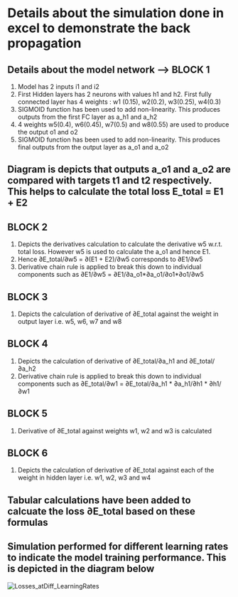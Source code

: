 # Details about the simulation done in excel to demonstrate the back propagation
## Details about the model network --> BLOCK 1
1. Model has 2 inputs i1 and i2
2. First Hidden layers has 2 neurons with values h1 and h2. First fully connected layer has 4 weights : w1 (0.15), w2(0.2), w3(0.25), w4(0.3)
3. SIGMOID function has been used to add non-linearity. This produces outputs from the first FC layer as a_h1 and a_h2
4. 4 weights w5(0.4), w6(0.45), w7(0.5) and w8(0.55) are used to produce the output o1 and o2
5. SIGMOID function has been used to add non-linearity. This produces final outputs from the output layer as a_o1 and a_o2 
## Diagram is depicts that outputs a_o1 and a_o2 are compared with targets t1 and t2 respectively. This helps to calculate the total loss E_total = E1 + E2
## BLOCK 2
1. Depicts the derivatives calculation to calculate the derivative w5 w.r.t. total loss. However w5 is used to calculate the a_o1 and hence E1.
2. Hence ∂E_total/∂w5 = ∂(E1 + E2)/∂w5 corresponds to ∂E1/∂w5
3. Derivative chain rule is applied to break this down to individual components such as ∂E1/∂w5 = ∂E1/∂a_o1*∂a_o1/∂o1*∂o1/∂w5
## BLOCK 3 
1. Depicts the calculation of derivative of ∂E_total against the weight in output layer i.e. w5, w6, w7 and w8
## BLOCK 4 
1. Depicts the calculation of derivative of ∂E_total/∂a_h1 and ∂E_total/∂a_h2
2. Derivative chain rule is applied to break this down to individual components such as ∂E_total/∂w1 = ∂E_total/∂a_h1 * ∂a_h1/∂h1 * ∂h1/∂w1
## BLOCK 5
1. Derivative of ∂E_total against weights w1, w2 and w3 is calculated
## BLOCK 6
1. Depicts the calculation of derivative of ∂E_total against each of the weight in hidden layer i.e. w1, w2, w3 and w4
## Tabular calculations have been added to calcuate the loss ∂E_total based on these formulas
## Simulation performed for different learning rates to indicate the model training performance. This is depicted in the diagram below

![Losses_atDiff_LearningRates](https://github.com/prasad0679/Prasad_ERA_Repo/assets/73907736/c0f7f91e-66fd-4e8c-8d3a-89f9709daddc)
